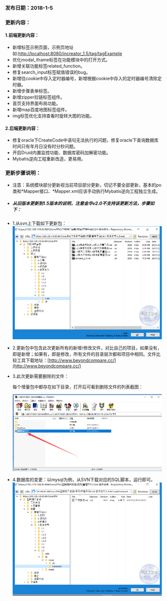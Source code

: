 ### 发布日期：2018-1-5

### 更新内容：

#### 1.前端更新内容：

* 新增标签示例页面，示例页地址如:[http://localhost:8080/increator\_1.5/tag/tagExample](http://localhost:8080/increator_1.5/tag/tagExample)
* 优化modal\_iframe标签在功能模块中的打开方式。
* 新增关联功能标签related\_function。
* 修复search\_input标签赋值错误的bug。
* 新增往cookie中存入定时器编号，新增根据cookie中存入的定时器编号清除定时器。
* 新增步骤表单标签。
* 新增zipper拉链标签组件。
* 首页支持界面布局功能。
* 新增map百度地图标签组件。
* img标签优化支持查看时旋转大图的功能。

#### 2.后端更新内容：

* 修复oracle下CreateCode中语句无法执行的问题，修复oracle下查询数据库时间只有年月日没有时分秒问题。
* 开启Druid内置监控功能、数据库密码加解密功能。
* Mybatis逆向工程重新改造，更易用。

### 更新步骤说明：

* 注意：系统模块部分更新视当前项目部分更新，切记不要全部更新，基本的po类和\*Mapper接口、\*Mapper.xml应该手动执行Mybatis逆向工程独立生成。
* ##### 从旧版本更新到1.5版本的说明，注意金华v2.0不支持该更新方法，步骤如下：
* 1.从svn上下载如下更新包：  
  ![](/assets/V1.5-1.png)
* 2.更新包中包含此次更新所有的新增/修改文件，对比自己的项目，如果没有，即是新增；如果有，即是修改，所有文件的目录层次都和项目中相同。文件比较工具下载地址：[http://www.beyondcompare.cc/](http://www.beyondcompare.cc/)

* 3.此次更新需要删除的文件：

  每个增量包中都存在如下目录，打开后可看到删除文件的列表截图：

  ![](/assets/V1.5-2.png)

* 4.数据库的变更：以mysql为例，从SVN下载对应的SQL脚本，运行即可。  
  ![](/assets/V1.5-3.png)



